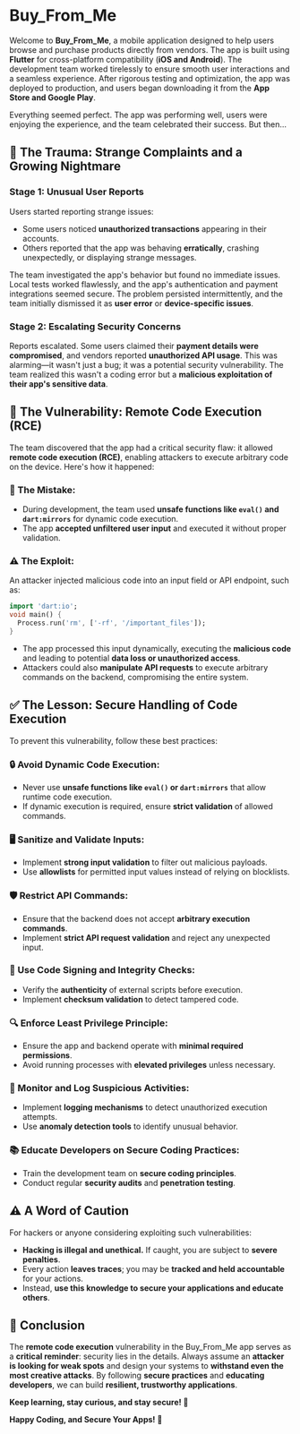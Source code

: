 # Buy_From_Me

Welcome to **Buy_From_Me**, a mobile application designed to help users browse and purchase products directly from vendors. The app is built using **Flutter** for cross-platform compatibility (**iOS and Android**). The development team worked tirelessly to ensure smooth user interactions and a seamless experience. After rigorous testing and optimization, the app was deployed to production, and users began downloading it from the **App Store and Google Play**.

Everything seemed perfect. The app was performing well, users were enjoying the experience, and the team celebrated their success. But then...

## 🚨 The Trauma: Strange Complaints and a Growing Nightmare

### Stage 1: Unusual User Reports
Users started reporting strange issues:

- Some users noticed **unauthorized transactions** appearing in their accounts.
- Others reported that the app was behaving **erratically**, crashing unexpectedly, or displaying strange messages.

The team investigated the app's behavior but found no immediate issues. Local tests worked flawlessly, and the app's authentication and payment integrations seemed secure. The problem persisted intermittently, and the team initially dismissed it as **user error** or **device-specific issues**.

### Stage 2: Escalating Security Concerns
Reports escalated. Some users claimed their **payment details were compromised**, and vendors reported **unauthorized API usage**. This was alarming—it wasn't just a bug; it was a potential security vulnerability. The team realized this wasn't a coding error but a **malicious exploitation of their app's sensitive data**.

## 🛑 The Vulnerability: Remote Code Execution (RCE)
The team discovered that the app had a critical security flaw: it allowed **remote code execution (RCE)**, enabling attackers to execute arbitrary code on the device. Here's how it happened:

### 🔴 The Mistake:
- During development, the team used **unsafe functions like `eval()` and `dart:mirrors`** for dynamic code execution.
- The app **accepted unfiltered user input** and executed it without proper validation.

### ⚠️ The Exploit:
An attacker injected malicious code into an input field or API endpoint, such as:

```dart
import 'dart:io';
void main() {
  Process.run('rm', ['-rf', '/important_files']);
}
```

- The app processed this input dynamically, executing the **malicious code** and leading to potential **data loss or unauthorized access**.
- Attackers could also **manipulate API requests** to execute arbitrary commands on the backend, compromising the entire system.

## ✅ The Lesson: Secure Handling of Code Execution
To prevent this vulnerability, follow these best practices:

### 🔒 Avoid Dynamic Code Execution:
- Never use **unsafe functions like `eval()` or `dart:mirrors`** that allow runtime code execution.
- If dynamic execution is required, ensure **strict validation** of allowed commands.

### 🖥️ Sanitize and Validate Inputs:
- Implement **strong input validation** to filter out malicious payloads.
- Use **allowlists** for permitted input values instead of relying on blocklists.

### 🛡️ Restrict API Commands:
- Ensure that the backend does not accept **arbitrary execution commands**.
- Implement **strict API request validation** and reject any unexpected input.

### 🔀 Use Code Signing and Integrity Checks:
- Verify the **authenticity** of external scripts before execution.
- Implement **checksum validation** to detect tampered code.

### 🔍 Enforce Least Privilege Principle:
- Ensure the app and backend operate with **minimal required permissions**.
- Avoid running processes with **elevated privileges** unless necessary.

### 📢 Monitor and Log Suspicious Activities:
- Implement **logging mechanisms** to detect unauthorized execution attempts.
- Use **anomaly detection tools** to identify unusual behavior.

### 📚 Educate Developers on Secure Coding Practices:
- Train the development team on **secure coding principles**.
- Conduct regular **security audits** and **penetration testing**.

## ⚠️ A Word of Caution
For hackers or anyone considering exploiting such vulnerabilities:

- **Hacking is illegal and unethical.** If caught, you are subject to **severe penalties**.
- Every action **leaves traces**; you may be **tracked and held accountable** for your actions.
- Instead, **use this knowledge to secure your applications and educate others**.

## 🎯 Conclusion
The **remote code execution** vulnerability in the Buy_From_Me app serves as a **critical reminder**: security lies in the details. Always assume an **attacker is looking for weak spots** and design your systems to **withstand even the most creative attacks**. By following **secure practices** and **educating developers**, we can build **resilient, trustworthy applications**.

**Keep learning, stay curious, and stay secure! 🚀**

**Happy Coding, and Secure Your Apps! 🔐**

